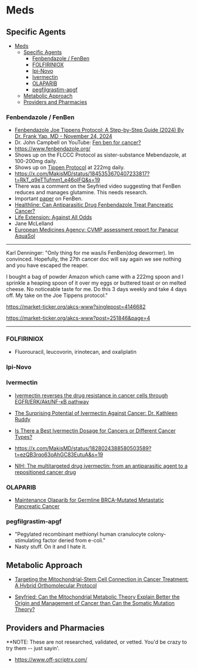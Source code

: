 # Meds

## Specific Agents

- [Meds](#meds)
  - [Specific Agents](#specific-agents)
    - [Fenbendazole / FenBen](#fenbendazole--fenben)
    - [FOLFIRINIOX](#folfiriniox)
    - [Ipi-Novo](#ipi-novo)
    - [Ivermectin](#ivermectin)
    - [OLAPARIB](#olaparib)
    - [pegfilgrastim-apgf](#pegfilgrastim-apgf)
  - [Metabolic Approach](#metabolic-approach)
  - [Providers and Pharmacies](#providers-and-pharmacies)

### Fenbendazole / FenBen

- [Fenbendazole Joe Tippens Protocol: A Step-by-Step Guide (2024)
By Dr. Frank Yap, MD - November 24, 2024](https://www.onedaymd.com/2024/04/fenbendazole-joe-tippens-protocol.html?m=1)
- Dr. John Campbell on YouTube: [Fen ben for cancer?](https://www.youtube.com/watch?v=5Q5QjEPGNNg)
- <https://www.fenbendazole.org/>
- Shows up on the FLCCC Protocol as sister-substance Mebendazole, at 100-200mg daily.
- Shows up on [Tippen Protocol](https://mycancerstory.rocks/81-2/) at 222mg daily.
- <https://x.com/MakisMD/status/1845353670407233817?t=RkT_q9eTTufmm1_e46oIFQ&s=19>
- There was a comment on the Seyfried video suggesting that FenBen reduces and manages glutamine.  This needs research.
- Important [paper](./files/Targeting-the-Mitochondrial-Stem-Cell-Connection-in-Cancer-Treatment-JOM-39.3.pdf) on FenBen.
- [Healthline: Can Antiparasitic Drug Fenbendazole Treat Pancreatic Cancer?](https://www.healthline.com/health/pancreatic-cancer/fenbendazole-for-pancreatic-cancer#summary)
- [Life Extension: Against All Odds](https://www.lifeextension.com/magazine/2020/1/wellness-profile)
- Jane McLelland
- [European Medicines Agency: CVMP assessment report for Panacur AquaSol](https://www.ema.europa.eu/en/documents/variation-report/panacur-aquasol-v-c-2008-x-03-epar-assessment-report-extension_en.pdf)

***

Karl Denninger:  "Only thing for me was/is FenBen(dog dewormer). Im convinced. Hopefully, the 27th cancer doc will say again we see nothing and you have escaped the reaper.

I bought a bag of powder Amazon which came with a 222mg spoon and I sprinkle a heaping spoon of it over my eggs or buttered toast or on melted cheese. No noticeable taste for me. Do this 3 days weekly and take 4 days off. My take on the Joe Tippens protocol."

<https://market-ticker.org/akcs-www?singlepost=4146682>

<https://market-ticker.org/akcs-www?post=251846&page=4>

***

### FOLFIRINIOX

- Fluorouracil, leucovorin, irinotecan, and oxaliplatin

### Ipi-Novo

### Ivermectin

- [Ivermectin reverses the drug resistance in cancer cells through EGFR/ERK/Akt/NF-κB pathway](https://jeccr.biomedcentral.com/articles/10.1186/s13046-019-1251-7)

- [The Surprising Potential of Ivermectin Against Cancer: Dr. Kathleen Ruddy](https://rumble.com/v5bp0d9-the-surprising-potential-of-ivermectin-against-cancer-dr.-kathleen-ruddy.html?mref=1bxo9j&mc=69gy3)

- [Is There a Best Ivermectin Dosage for Cancers or Different Cancer Types?](https://www.brightworkresearch.com/is-there-a-best-ivermectin-dosage-for-cancer-or-cancer-types/)

- <https://x.com/MakisMD/status/1828024388580503589?t=ezQB3rqo63oAhGC83EutuA&s=19>

- [NIH: The multitargeted drug ivermectin: from an antiparasitic agent to a repositioned cancer drug](https://pmc.ncbi.nlm.nih.gov/articles/PMC5835698/#b47)

### OLAPARIB

- [Maintenance Olaparib for Germline BRCA-Mutated Metastatic Pancreatic Cancer](https://www.nejm.org/doi/full/10.1056/NEJMoa1903387)

### pegfilgrastim-apgf

- "Pegylated recombinant methionyl human cranulocyte colony-stimulating factor deried from e-coli."
- Nasty stuff.  On it and I hate it.

## Metabolic Approach

- [Targeting the Mitochondrial-Stem Cell Connection in Cancer Treatment: A Hybrid Orthomolecular Protocol](https://isom.ca/article/targeting-the-mitochondrial-stem-cell-connection-in-cancer-treatment-a-hybrid-orthomolecular-protocol/)

- [Seyfried:  Can the Mitochondrial Metabolic Theory Explain Better the
Origin and Management of Cancer than Can the Somatic
Mutation Theory?](https://pmc.ncbi.nlm.nih.gov/articles/PMC8467939/pdf/metabolites-11-00572.pdf)

## Providers and Pharmacies

**NOTE:  These are not researched, validated, or vetted.  You'd be crazy to try them -- just sayin'.

- <https://www.off-scriptrx.com/>
